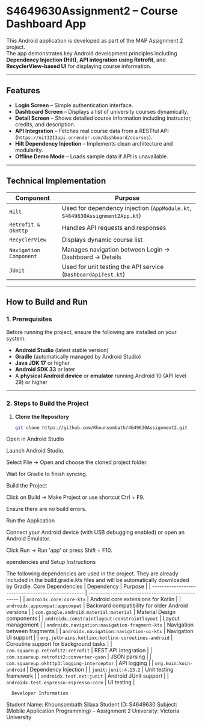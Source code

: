 
#  S4649630Assignment2 – Course Dashboard App

This Android application is developed as part of the MAP Assignment 2 project.  
The app demonstrates key Android development principles including **Dependency Injection (Hilt)**, **API integration using Retrofit**, and **RecyclerView-based UI** for displaying course information.

---

##  Features

- **Login Screen** – Simple authentication interface.
- **Dashboard Screen** – Displays a list of university courses dynamically.
- **Detail Screen** – Shows detailed course information including instructor, credits, and description.
- **API Integration** – Fetches real course data from a RESTful API (`https://nit3213api.onrender.com/dashboard/courses`).
- **Hilt Dependency Injection** – Implements clean architecture and modularity.
- **Offline Demo Mode** – Loads sample data if API is unavailable.

---

##  Technical Implementation

| Component | Purpose |
|------------|----------|
| `Hilt` | Used for dependency injection (`AppModule.kt`, `S4649630Assignment2App.kt`) |
| `Retrofit & OkHttp` | Handles API requests and responses |
| `RecyclerView` | Displays dynamic course list |
| `Navigation Component` | Manages navigation between Login → Dashboard → Details |
| `JUnit` | Used for unit testing the API service (`DashboardApiTest.kt`) |

---

##  How to Build and Run

### 1. Prerequisites
Before running the project, ensure the following are installed on your system:
- **Android Studio** (latest stable version)
- **Gradle** (automatically managed by Android Studio)
- **Java JDK 17** or higher
- **Android SDK 33** or later
- A **physical Android device** or **emulator** running Android 10 (API level 29) or higher

---

### 2. Steps to Build the Project
1. **Clone the Repository**
   ```bash
   git clone https://github.com/Khounsombath/4649630Assignment2.git


Open in Android Studio

Launch Android Studio.

Select File → Open and choose the cloned project folder.

Wait for Gradle to finish syncing.

Build the Project

Click on Build → Make Project or use shortcut Ctrl + F9.

Ensure there are no build errors.

Run the Application

Connect your Android device (with USB debugging enabled) or open an Android Emulator.

Click Run → Run 'app' or press Shift + F10.


ependencies and Setup Instructions

The following dependencies are used in the project.
They are already included in the build.gradle.kts files and will be automatically downloaded by Gradle.
Core Dependencies
| Dependency                                         | Purpose                                           |
| -------------------------------------------------- | ------------------------------------------------- |
| `androidx.core:core-ktx`                           | Android core extensions for Kotlin                |
| `androidx.appcompat:appcompat`                     | Backward compatibility for older Android versions |
| `com.google.android.material:material`             | Material Design components                        |
| `androidx.constraintlayout:constraintlayout`       | Layout management                                 |
| `androidx.navigation:navigation-fragment-ktx`      | Navigation between fragments                      |
| `androidx.navigation:navigation-ui-ktx`            | Navigation UI support                             |
| `org.jetbrains.kotlinx:kotlinx-coroutines-android` | Coroutine support for background tasks            |
| `com.squareup.retrofit2:retrofit`                  | REST API integration                              |
| `com.squareup.retrofit2:converter-gson`            | JSON parsing                                      |
| `com.squareup.okhttp3:logging-interceptor`         | API logging                                       |
| `org.koin:koin-android`                            | Dependency Injection                              |
| `junit:junit:4.13.2`                               | Unit testing framework                            |
| `androidx.test.ext:junit`                          | Android JUnit support                             |
| `androidx.test.espresso:espresso-core`             | UI testing                                        |

      Developer Information
Student Name: Khounsombath Silaxa
Student ID: S4649630
Subject: (Mobile Application Programming) – Assignment 2
University: Victoria University

